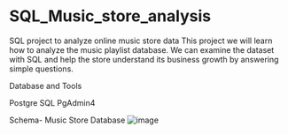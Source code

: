 # SQL_Music_store_analysis
SQL project to analyze online music store data  This project we will learn how to analyze the music playlist database. We can examine the dataset with SQL and help the store understand its business growth by answering simple questions.

Database and Tools


Postgre SQL
PgAdmin4

Schema- Music Store Database
![image](https://github.com/AnshitGuleria/SQL_Music_store_analysis/assets/127532865/0a025726-74ad-4076-8a41-3c8afb0158da)
